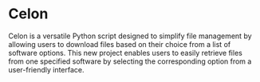 # Celon
Celon is a versatile Python script designed to simplify file management by allowing users to download files based on their choice from a list of software options. This new project enables users to easily retrieve files from one specified software by selecting the corresponding option from a user-friendly interface.
